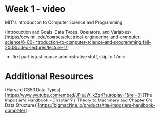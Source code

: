 # Week 1 - video

MIT's Introduction to Computer Science and Programming

(Introduction and Goals; Data Types, Operators, and Variables)[https://ocw.mit.edu/courses/electrical-engineering-and-computer-science/6-00-introduction-to-computer-science-and-programming-fall-2008/video-lectures/lecture-1/]

- first part is just course administrative stuff, skip to 17min

# Additional Resources

(Harvard CS50 Data Types)[https://www.youtube.com/embed/JFieJW_kZq4?autoplay=1&rel=0]
(The Imposter's Handbook - Chapter 5's Theory to Machinery and Chapter 6's Data Structures)[https://bigmachine.io/products/the-imposters-handbook-complete/]
